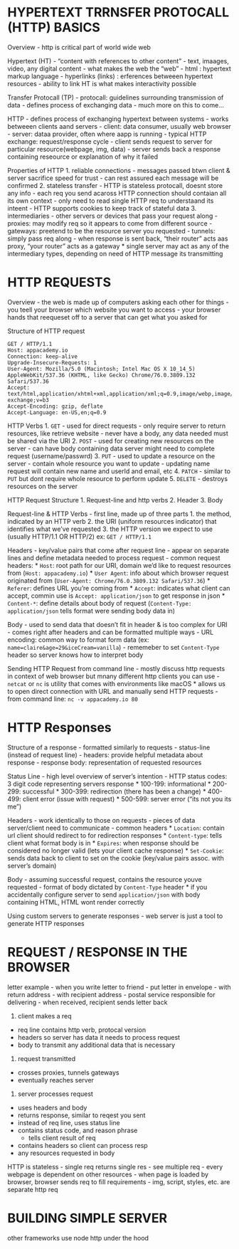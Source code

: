 HYPERTEXT TRRNSFER PROTOCALL (HTTP) BASICS
==========================================

Overview - http is critical part of world wide web

Hypertext (HT) - “content with references to other content” - text, imaages, video, any digital content - what makes the web the “web” - html : hypertext markup language - hyperlinks (links) : erferences betweeen hypertext resources - ability to link HT is what makes interactivity possible

Transfer Protocall (TP) - protocall: guidelines surrounding transmission of data - defines process of exchanging data - much more on this to come…

HTTP - defines process of exchanging hypertext between systems - works betweeen clients aand servers - client: data consumer, usually web browser - server: dataa provider, often where aapp is running - typical HTTP exchange: request/response cycle - client sends request to server for particular resource(webpage, img, data) - server sends back a response containing reseource or explanation of why it failed

Properties of HTTP 1. reliable connections - messages passed btwn client & server sacrifice speed for trust - can rest assured each message will be confirmed 2. stateless transfer - HTTP is stateless protocall, doesnt store any info - each req you send acaross HTTP connection should contaian all its own context - only need to read single HTTP req to understaand its inteent - HTTP supports cookies to keep track of stateful data 3. intermediaries - other servers or devices that pass your request along - proxies: may modify req so it appears to come from different source - gateways: preetend to be the resource server you requested - tunnels: simply pass req along - when response is sent back, “their router” acts aas proxy, “your router” acts as a gateway \* single server may act as any of the intermediary types, depending on need of HTTP message its transmitting

HTTP REQUESTS
=============

Overview - the web is made up of computers asking each other for things - you teell your browser which website you want to access - your browser hands that reequeset off to a server that can get what you asked for

Structure of HTTP request

    GET / HTTP/1.1
    Host: appacademy.io
    Connection: keep-alive
    Upgrade-Insecure-Requests: 1
    User-Agent: Mozilla/5.0 (Macintosh; Intel Mac OS X 10_14_5) AppleWebKit/537.36 (KHTML, like Gecko) Chrome/76.0.3809.132 Safari/537.36
    Accept: text/html,application/xhtml+xml,application/xml;q=0.9,image/webp,image/apng,*/*;q=0.8,application/signed-exchange;v=b3
    Accept-Encoding: gzip, deflate
    Accept-Language: en-US,en;q=0.9

HTTP Verbs 1. `GET` - used for direct requests - only require server to return resources, like retrieve website - never have a body, any data needed must be shared via the URI 2. `POST` - used for creating new resources on the server - can have body containing data server might need to complete request (username/passwrd) 3. `PUT` - used to update a resource on the server - contain whole resource you want to update - updating name request will contain new name and userId and email, etc 4. `PATCH` - similar to `PUT` but dont require whole resource to perform update 5. `DELETE` - destroys resources on the server

HTTP Request Structure 1. Request-line and http verbs 2. Header 3. Body

Request-line & HTTP Verbs - first line, made up of three parts 1. the method, indicated by an HTTP verb 2. the URI (uniform resources indicator) that identifies what we’ve requested 3. the HTTP version we expect to use (usually HTTP/1.1 OR HTTP/2) ex: `GET / HTTP/1.1`

Headers - key/value pairs that come after request line - appear on separate lines and define metadata needed to process request - common request headers: \* `Host`: root path for our URI, domain we’d like to request resources from (`Host: appacademy.io`) \* `User Agent`: info about which browser request originated from (`User-Agent: Chrome/76.0.3809.132 Safari/537.36`) \* `Referer`: defines URL you’re coming from \* `Accept`: indicates what client can accept, commin use is `Accept: application/json` to get response in json \* `Content-*`: define details about body of request (`Content-Type: application/json` tells format were sending body data in)

Body - used to send data that doesn’t fit in header & is too complex for URI - comes right after headers and can be formatted multiple ways - URL encoding: common way to format form data (ex: `name=claire&age=29&iceCream=vanilla`) - rememeber to set `Content-Type` header so server knows how to interpret body

Sending HTTP Request from command line - mostly discuss http requests in context of web browser but mnany different http clients you can use - `netcat` or `nc` is utility that comes with environments like macOS \* allows us to open direct connection with URL and manually send HTTP requests - from command line: `nc -v appacademy.io 80`

HTTP Responses
==============

Structure of a response - formatted similarly to requests - status-line (instead of request line) - headers: provide helpful metadata about response - response body: representation of requested resources

Status Line - high level overview of server’s intention - HTTP status codes: 3 digit code representing servers response \* 100-199: informational \* 200-299: successful \* 300-399: redirection (there has been a change) \* 400-499: client error (issue with request) \* 500-599: server error (“its not you its me”)

Headers - work identically to those on requests - pieces of data server/client need to communicate - common headers \* `Location`: contain url client should redirect to for redirection responses \* `Content-type`: tells client what format body is in \* `Expires`: when response should be considered no longer valid (lets your client cache response) \* `Set-Cookie`: sends data back to client to set on the cookie (key/value pairs assoc. with server’s domain)

Body - assuming successful request, contains the resource youve requested - format of body dictated by `Content-Type` header \* if you accidentally configure server to send `application/json` with body containing HTML, HTML wont render correctly

Using custom servers to generate responses - web server is just a tool to generate HTTP responses

REQUEST / RESPONSE IN THE BROWSER
=================================

letter example - when you write letter to friend - put letter in envelope - with return address - with recipient address - postal service responsible for delivering - when received, recipient sends letter back

1.  client makes a req

-   req line contains http verb, protocal version
-   headers so server has data it needs to process request
-   body to transmit any additional data that is necessary

1.  request transmitted

-   crosses proxies, tunnels gateways
-   eventually reaches server

1.  server processes request

-   uses headers and body
-   returns response, similar to reqest you sent
-   instead of req line, uses status line
-   contains status code, and reason phrase
    -   tells client result of req
-   contains headers so client can process resp
-   any resources requested in body

HTTP is stateless - single req returns single res - see multiple req - every webpage is dependent on other resources - when page is loaded by browser, browser sends req to fill requirements - img, script, styles, etc. are separate http req

BUILDING SIMPLE SERVER
======================

other frameworks use node http under the hood

